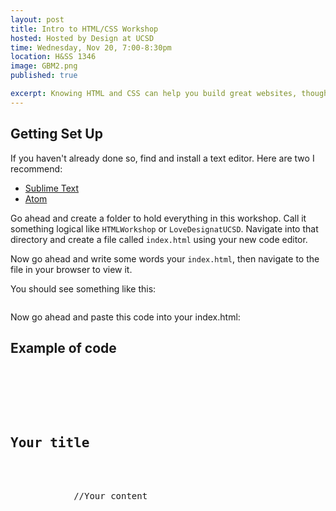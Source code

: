 ```yaml
---
layout: post
title: Intro to HTML/CSS Workshop
hosted: Hosted by Design at UCSD
time: Wednesday, Nov 20, 7:00-8:30pm
location: H&SS 1346
image: GBM2.png
published: true

excerpt: Knowing HTML and CSS can help you build great websites, though getting started with it may seem daunting at first. Join us at this hands-on workshop where we tackle the basics of HTML and CSS. Just bring your computer and your favorite text editor.
---
```

## Getting Set Up

If you haven't already done so, find and install a text editor. Here are two I recommend:

* [Sublime Text](https://www.sublimetext.com/)
* [Atom](https://atom.io/)

Go ahead and create a folder to hold everything in this workshop. Call it something logical like `HTMLWorkshop` or `LoveDesignatUCSD`. Navigate into that directory and create a file called `index.html` using your new code editor.

Now go ahead and write some words your `index.html`, then navigate to the file in your browser to view it. 

You should see something like this:
```
```

Now go ahead and paste this code into your index.html:
<h2>Example of code</h2>

<pre>
    <div class="container">
        <div class="block two first">
            <h2>Your title</h2>
            <div class="wrap">
            //Your content
            </div>
        </div>
    </div>
</pre>
